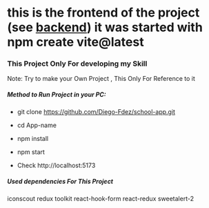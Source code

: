 # this is the frontend of the project (see [backend](https://github.com/Diego-Fdez/school-project-backend")) it was started with npm create vite@latest

### This Project Only For developing my Skill

Note: Try to make your Own Project , This Only For Reference to it

##### Method to Run Project in your PC:

- git clone https://github.com/Diego-Fdez/school-app.git

- cd App-name

- npm install

- npm start

- Check http://localhost:5173

##### Used dependencies For This Project

iconscout
redux toolkit
react-hook-form
react-redux
sweetalert-2

